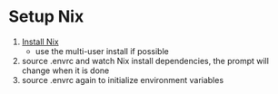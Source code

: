 # Setup Nix

1. [Install Nix](https://nixos.org/download)
   - use the multi-user install if possible
2. source .envrc and watch Nix install dependencies, the prompt will change when it is done
3. source .envrc again to initialize environment variables